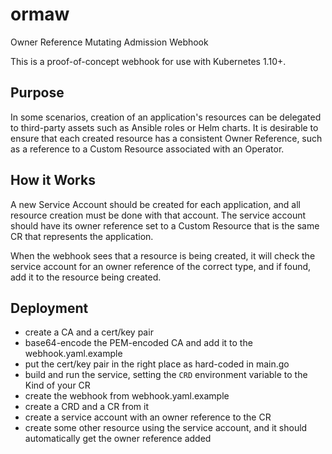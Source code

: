 # ormaw
Owner Reference Mutating Admission Webhook

This is a proof-of-concept webhook for use with Kubernetes 1.10+.

## Purpose

In some scenarios, creation of an application's resources can be delegated to
third-party assets such as Ansible roles or Helm charts.  It is desirable to
ensure that each created resource has a consistent Owner Reference, such as a
reference to a Custom Resource associated with an Operator.

## How it Works

A new Service Account should be created for each application, and all resource
creation must be done with that account. The service account should have its
owner reference set to a Custom Resource that is the same CR that represents
the application.

When the webhook sees that a resource is being created, it will check the
service account for an owner reference of the correct type, and if found, add
it to the resource being created.

## Deployment

* create a CA and a cert/key pair
* base64-encode the PEM-encoded CA and add it to the webhook.yaml.example
* put the cert/key pair in the right place as hard-coded in main.go
* build and run the service, setting the `CRD` environment variable to the Kind of your CR
* create the webhook from webhook.yaml.example
* create a CRD and a CR from it
* create a service account with an owner reference to the CR
* create some other resource using the service account, and it should automatically get the owner reference added
